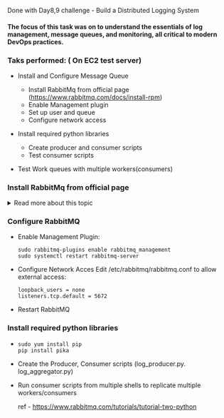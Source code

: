 Done with Day8,9 challenge - Build a Distributed Logging System

#### The focus of this task was on to understand the essentials of log management, message queues, and monitoring, all critical to modern DevOps practices. 

### Taks performed: ( On EC2 test server)
- Install and Configure Message Queue
  - Install RabbitMq from official page (https://www.rabbitmq.com/docs/install-rpm)
  - Enable Management plugin
  - Set up user and queue
  - Configure network access

- Install required python libraries
  - Create producer and consumer scripts
  - Test consumer scripts

- Test Work queues with multiple workers(consumers)



### Install RabbitMq from official page
<details>
<summary>Read more about this topic</summary>

- Import signing keys 
    ```
    ## primary RabbitMQ signing key
    rpm --import 'https://github.com/rabbitmq/signing-keys/releases/download/3.0 rabbitmq-release-signing-key.asc'
    ## modern Erlang repository
    rpm --import 'https://github.com/rabbitmq/signing-keys/releases/download/3.0/cloudsmith.rabbitmq-erlang.E495BB49CC4BBE5B.key'
    ## RabbitMQ server repository
    rpm --import 'https://github.com/rabbitmq/signing-keys/releases/download/3.0/cloudsmith.rabbitmq-server.9F4587F226208342.key'
    ```

- Add Yum Repositories for RabbitMQ and Modern Erlang
    - In order to use the Yum repository, a .repo file (e.g. rabbitmq.repo) has to be added under the /etc/yum.repos.d/ directory.
    ```
    # In /etc/yum.repos.d/rabbitmq.repo

    ##
    ## Zero dependency Erlang RPM
    ##

    [modern-erlang]
    name=modern-erlang-el9
    # Use a set of mirrors maintained by the RabbitMQ core team.
    # The mirrors have significantly higher bandwidth quotas.
    baseurl=https://yum1.rabbitmq.com/erlang/el/9/$basearch
            https://yum2.rabbitmq.com/erlang/el/9/$basearch
    repo_gpgcheck=1
    enabled=1
    gpgkey=https://github.com/rabbitmq/signing-keys/releases/download/3.0/cloudsmith.rabbitmq-erlang.E495BB49CC4BBE5B.key
    gpgcheck=1
    sslverify=1
    sslcacert=/etc/pki/tls/certs/ca-bundle.crt
    metadata_expire=300
    pkg_gpgcheck=1
    autorefresh=1
    type=rpm-md

    [modern-erlang-noarch]
    name=modern-erlang-el9-noarch
    # Use a set of mirrors maintained by the RabbitMQ core team.
    # The mirrors have significantly higher bandwidth quotas.
    baseurl=https://yum1.rabbitmq.com/erlang/el/9/noarch
            https://yum2.rabbitmq.com/erlang/el/9/noarch
    repo_gpgcheck=1
    enabled=1
    gpgkey=https://github.com/rabbitmq/signing-keys/releases/download/3.0/cloudsmith.rabbitmq-erlang.E495BB49CC4BBE5B.key
        https://github.com/rabbitmq/signing-keys/releases/download/3.0/rabbitmq-release-signing-key.asc
    gpgcheck=1
    sslverify=1
    sslcacert=/etc/pki/tls/certs/ca-bundle.crt
    metadata_expire=300
    pkg_gpgcheck=1
    autorefresh=1
    type=rpm-md

    [modern-erlang-source]
    name=modern-erlang-el9-source
    # Use a set of mirrors maintained by the RabbitMQ core team.
    # The mirrors have significantly higher bandwidth quotas.
    baseurl=https://yum1.rabbitmq.com/erlang/el/9/SRPMS
            https://yum2.rabbitmq.com/erlang/el/9/SRPMS
    repo_gpgcheck=1
    enabled=1
    gpgkey=https://github.com/rabbitmq/signing-keys/releases/download/3.0/cloudsmith.rabbitmq-erlang.E495BB49CC4BBE5B.key
        https://github.com/rabbitmq/signing-keys/releases/download/3.0/rabbitmq-release-signing-key.asc
    gpgcheck=1
    sslverify=1
    sslcacert=/etc/pki/tls/certs/ca-bundle.crt
    metadata_expire=300
    pkg_gpgcheck=1
    autorefresh=1


    ##
    ## RabbitMQ Server
    ##

    [rabbitmq-el9]
    name=rabbitmq-el9
    baseurl=https://yum2.rabbitmq.com/rabbitmq/el/9/$basearch
            https://yum1.rabbitmq.com/rabbitmq/el/9/$basearch
    repo_gpgcheck=1
    enabled=1
    # Cloudsmith's repository key and RabbitMQ package signing key
    gpgkey=https://github.com/rabbitmq/signing-keys/releases/download/3.0/cloudsmith.rabbitmq-server.9F4587F226208342.key
        https://github.com/rabbitmq/signing-keys/releases/download/3.0/rabbitmq-release-signing-key.asc
    gpgcheck=1
    sslverify=1
    sslcacert=/etc/pki/tls/certs/ca-bundle.crt
    metadata_expire=300
    pkg_gpgcheck=1
    autorefresh=1
    type=rpm-md

    [rabbitmq-el9-noarch]
    name=rabbitmq-el9-noarch
    baseurl=https://yum2.rabbitmq.com/rabbitmq/el/9/noarch
            https://yum1.rabbitmq.com/rabbitmq/el/9/noarch
    repo_gpgcheck=1
    enabled=1
    # Cloudsmith's repository key and RabbitMQ package signing key
    gpgkey=https://github.com/rabbitmq/signing-keys/releases/download/3.0/cloudsmith.rabbitmq-server.9F4587F226208342.key
        https://github.com/rabbitmq/signing-keys/releases/download/3.0/rabbitmq-release-signing-key.asc
    gpgcheck=1
    sslverify=1
    sslcacert=/etc/pki/tls/certs/ca-bundle.crt
    metadata_expire=300
    pkg_gpgcheck=1
    autorefresh=1
    type=rpm-md

    [rabbitmq-el9-source]
    name=rabbitmq-el9-source
    baseurl=https://yum2.rabbitmq.com/rabbitmq/el/9/SRPMS
            https://yum1.rabbitmq.com/rabbitmq/el/9/SRPMS
    repo_gpgcheck=1
    enabled=1
    gpgkey=https://github.com/rabbitmq/signing-keys/releases/download/3.0/cloudsmith.rabbitmq-server.9F4587F226208342.key
    gpgcheck=0
    sslverify=1
    sslcacert=/etc/pki/tls/certs/ca-bundle.crt
    metadata_expire=300
    pkg_gpgcheck=1
    autorefresh=1
    type=rpm-md

    ```

- Install Packages with Yum 
    ```
    yum update -y
    yum install -y logrotate
    yum install -y erlang rabbitmq-server ## install RabbitMQ and zero dependency Erlang

    ```

- Start the Rabbit MQ server 
    ```
    systemctl enable rabbitmq-server

    systemctl start rabbitmq-server

    systemctl status  rabbitmq-server

    systemctl stop rabbitmq-server
    ```
</details>


### Configure RabbitMQ 

-  Enable Management Plugin:
    ```
    sudo rabbitmq-plugins enable rabbitmq_management
    sudo systemctl restart rabbitmq-server
    ```

- Configure Network Acces
    Edit /etc/rabbitmq/rabbitmq.conf to allow external access:
    ```
    loopback_users = none
    listeners.tcp.default = 5672
    ```
- Restart RabbitMQ


### Install required python libraries

-   ``` 
    sudo yum install pip
    pip install pika 
    ```

- Create the Producer, Consumer scripts (log_producer.py. log_aggregator.py)
- Run consumer scripts from multiple shells to replicate multiple workers/consumers
  
  ref - https://www.rabbitmq.com/tutorials/tutorial-two-python

